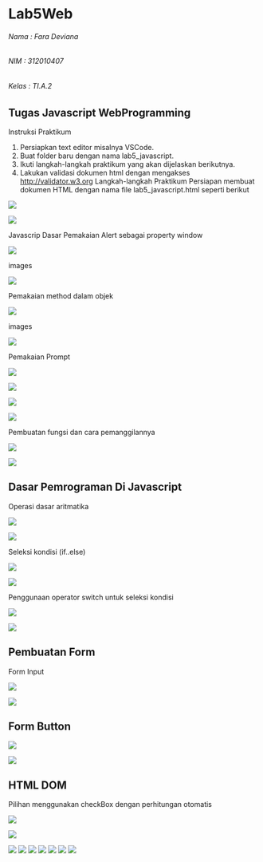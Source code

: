 # Lab5Web

###### Nama : Fara Deviana
###### NIM : 312010407
###### Kelas : TI.A.2

## Tugas Javascript WebProgramming

Instruksi Praktikum
1. Persiapkan text editor misalnya VSCode.
2. Buat folder baru dengan nama lab5_javascript.
3. Ikuti langkah-langkah praktikum yang akan dijelaskan berikutnya.
4. Lakukan validasi dokumen html dengan mengakses http://validator.w3.org
Langkah-langkah Praktikum
Persiapan membuat dokumen HTML dengan nama file lab5_javascript.html seperti berikut

![](images/first%201.jpg)

![](images/1%20first.png)

Javascrip Dasar
Pemakaian Alert sebagai property window

![](images/alert%20js.jpg)

images

![](images/2%20second.png)

Pemakaian method dalam objek

![](images/method%20js.jpg)

images

![](images/3%20js.png)

Pemakaian Prompt

![](images/prompt%20js.jpg)

![](images/4%20js.png)

![](images/5%20js.png)

![](images/6%20js.png)


Pembuatan fungsi dan cara pemanggilannya

![](images/fungsi%20js.jpg)

![](images/7%20js.png)


## Dasar Pemrograman Di Javascript

Operasi dasar aritmatika

![](images/aritmatika.jpg)

![](images/7%20js.png)

Seleksi kondisi (if..else)

![](images/ifelse%20js.jpg)

![](images/8%20js.png)

Penggunaan operator switch untuk seleksi kondisi


![](images/switch%20js.jpg)

![](images/9%20js.png)


## Pembuatan Form
Form Input

![](images/forminput%20js.jpg)

![](images/10%20js.png)

## Form Button

![](images/form%20js.jpg)

![](images/11%20js.png)


## HTML DOM
Pilihan menggunakan checkBox dengan perhitungan otomatis

![](images/dom%20js.jpg)

![](images/19%20js.png)


![](images/12%20js.png)
![](images/13%20js.png)
![](images/14%20js.png)
![](images/15%20js.png)
![](images/16%20js.png)
![](images/17%20js.png)
![](images/18%20js.png)









